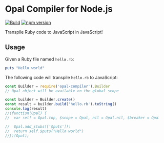 # Opal Compiler for Node.js

[![Build](https://github.com/Mogztter/opal-node-compiler/workflows/Build/badge.svg)](https://github.com/Mogztter/opal-node-compiler/actions?query=workflow%3ABuild)
[![npm version](http://img.shields.io/npm/v/opal-compiler.svg)](https://www.npmjs.org/package/opal-compiler)

Transpile Ruby code to JavaScript in JavaScript!

## Usage

Given a Ruby file named `hello.rb`:

```ruby
puts "Hello world"
```

The following code will transpile `hello.rb` to JavaScript:

```javascript
const Builder = require('opal-compiler').Builder
// Opal object will be available on the global scope

const builder = Builder.create()
const result = builder.build('hello.rb').toString()
console.log(result)
//(function(Opal) {
//  var self = Opal.top, $scope = Opal, nil = Opal.nil, $breaker = Opal.breaker, $slice = Opal.slice;

//  Opal.add_stubs(['$puts']);
//  return self.$puts("Hello world")
//})(Opal);
```
